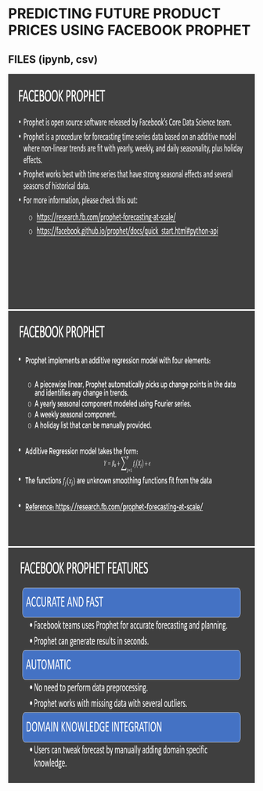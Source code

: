 # PREDICTING FUTURE PRODUCT PRICES USING FACEBOOK PROPHET 

## FILES (ipynb, csv)

<img src="https://github.com/ml-repos/Facebook-Prophet/blob/master/facebook-prophet-1.png" alt="Facebok-prophet(describe)" width="720" height="480">

<img src="https://github.com/ml-repos/Facebook-Prophet/blob/master/facebook-prophet-2.png" alt="Facebok-prophet(describe)" width="720" height="480">

<img src="https://github.com/ml-repos/Facebook-Prophet/blob/master/facebook-prophet-3.png" alt="Facebok-prophet(describe)" width="720" height="480">
